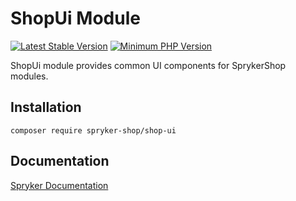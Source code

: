 # ShopUi Module
[![Latest Stable Version](https://poser.pugx.org/spryker-shop/shop-ui/v/stable.svg)](https://packagist.org/packages/spryker-shop/shop-ui)
[![Minimum PHP Version](https://img.shields.io/badge/php-%3E%3D%208.2-8892BF.svg)](https://php.net/)

ShopUi module provides common UI components for SprykerShop modules.

## Installation

```
composer require spryker-shop/shop-ui
```

## Documentation

[Spryker Documentation](https://docs.spryker.com)
